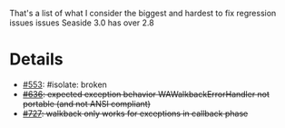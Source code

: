 That's a list of what I consider the biggest and hardest to fix regression issues issues Seaside 3.0 has over 2.8


# Details #

  * [#553](https://github.com/SeasideSt/Seaside/issues/553): #isolate: broken
  * ~~[#636](https://github.com/SeasideSt/Seaside/issues/636): expected exception behavior WAWalkbackErrorHandler not portable (and not ANSI compliant)~~
  * ~~[#727](https://github.com/SeasideSt/Seaside/issues/727): walkback only works for exceptions in callback phase~~
